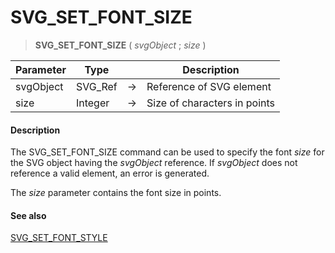 # SVG_SET_FONT_SIZE

>**SVG_SET_FONT_SIZE** ( *svgObject* ; *size* )

| Parameter | Type |  | Description |
| --- | --- | --- | --- |
| svgObject | SVG_Ref | &#8594; | Reference of SVG element |
| size | Integer | &#8594; | Size of characters in points |



#### Description 

The SVG\_SET\_FONT\_SIZE command can be used to specify the font *size* for the SVG object having the *svgObject* reference. If *svgObject* does not reference a valid element, an error is generated.

The *size* parameter contains the font size in points.

#### See also 

[SVG\_SET\_FONT\_STYLE](SVG_SET_FONT_STYLE.md)  